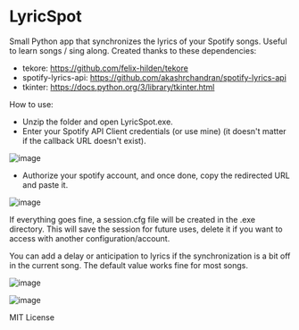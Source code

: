 # LyricSpot

Small Python app that synchronizes the lyrics of your Spotify songs. Useful to learn songs / sing along.
Created thanks to these dependencies:
  - tekore: https://github.com/felix-hilden/tekore
  - spotify-lyrics-api: https://github.com/akashrchandran/spotify-lyrics-api
  - tkinter: https://docs.python.org/3/library/tkinter.html

How to use:

- Unzip the folder and open LyricSpot.exe.
- Enter your Spotify API Client credentials (or use mine) (it doesn't matter if the callback URL doesn't exist).

![image](https://github.com/EloxZ/LyricSpot/assets/45355879/d0093630-eae9-4bc6-b82d-9e0abe595456)

- Authorize your spotify account, and once done, copy the redirected URL and paste it.

![image](https://github.com/EloxZ/LyricSpot/assets/45355879/b0a92c64-60fa-4296-8f93-709105b0a2ee)

If everything goes fine, a session.cfg file will be created in the .exe directory. This will save the session for future uses, delete it if you want to
access with another configuration/account.

You can add a delay or anticipation to lyrics if the synchronization is a bit off in the current song. The default value works fine for most songs.

![image](https://github.com/EloxZ/LyricSpot/assets/45355879/d5aa8e79-23d4-44f9-92bc-3381f74b41c4)

![image](https://github.com/EloxZ/LyricSpot/assets/45355879/ad279bd3-adbf-4e94-aa6a-dee9664bcba1)

MIT License
